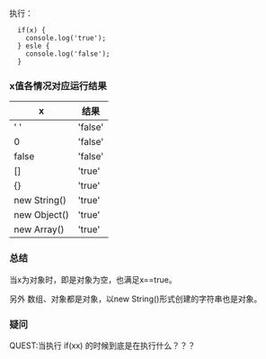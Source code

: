 执行：

```
  if(x) {
    console.log('true');
  } esle {
    console.log('false');
  }
```
### x值各情况对应运行结果

x   | 结果
----|-----
' ' |'false'
0  |'false'
false|'false'
[] |'true'
{} |'true'
new String()|'true'
new Object()|'true'
new Array()|'true'

### 总结
当x为对象时，即是对象为空，也满足x==true。

另外 数组、对象都是对象，以new String()形式创建的字符串也是对象。

### 疑问
QUEST:当执行 if(xx) 的时候到底是在执行什么？？？